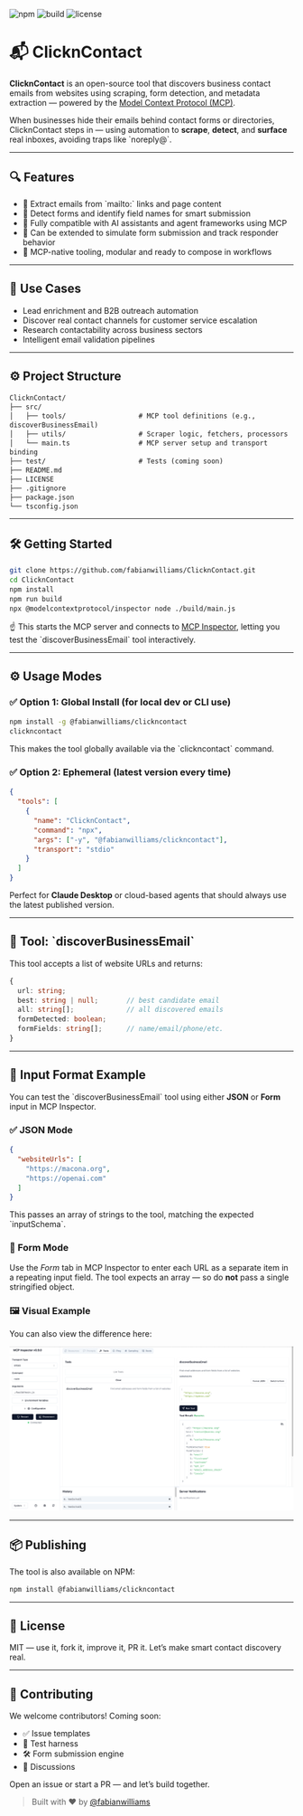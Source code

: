 ![npm](https://img.shields.io/npm/v/@fabianwilliams/clickncontact)
![build](https://img.shields.io/github/actions/workflow/status/fabianwilliams/ClicknContact/ci.yml)
![license](https://img.shields.io/npm/l/@fabianwilliams/clickncontact)

# 📬 ClicknContact

**ClicknContact** is an open-source tool that discovers business contact emails from websites using scraping, form detection, and metadata extraction — powered by the [Model Context Protocol (MCP)](https://modelcontextprotocol.dev).

When businesses hide their emails behind contact forms or directories, ClicknContact steps in — using automation to **scrape**, **detect**, and **surface** real inboxes, avoiding traps like \`noreply@\`.

---

## 🔍 Features

- 🔗 Extract emails from \`mailto:\` links and page content  
- 📄 Detect forms and identify field names for smart submission  
- 🤖 Fully compatible with AI assistants and agent frameworks using MCP  
- 🔁 Can be extended to simulate form submission and track responder behavior  
- 🧩 MCP-native tooling, modular and ready to compose in workflows  

---

## 🚀 Use Cases

- Lead enrichment and B2B outreach automation  
- Discover real contact channels for customer service escalation  
- Research contactability across business sectors  
- Intelligent email validation pipelines  

---

## ⚙️ Project Structure

```
ClicknContact/
├── src/
│   ├── tools/                  # MCP tool definitions (e.g., discoverBusinessEmail)
│   ├── utils/                  # Scraper logic, fetchers, processors
│   └── main.ts                 # MCP server setup and transport binding
├── test/                       # Tests (coming soon)
├── README.md
├── LICENSE
├── .gitignore
├── package.json
└── tsconfig.json
```

---

## 🛠️ Getting Started

```bash
git clone https://github.com/fabianwilliams/ClicknContact.git
cd ClicknContact
npm install
npm run build
npx @modelcontextprotocol/inspector node ./build/main.js
```

☝️ This starts the MCP server and connects to [MCP Inspector](https://modelcontextprotocol.dev/tools/inspector), letting you test the \`discoverBusinessEmail\` tool interactively.

---

## ⚙️ Usage Modes

### ✅ Option 1: Global Install (for local dev or CLI use)

```bash
npm install -g @fabianwilliams/clickncontact
clickncontact
```
This makes the tool globally available via the \`clickncontact\` command.

### ✅ Option 2: Ephemeral (latest version every time)

```json
{
  "tools": [
    {
      "name": "ClicknContact",
      "command": "npx",
      "args": ["-y", "@fabianwilliams/clickncontact"],
      "transport": "stdio"
    }
  ]
}
```

Perfect for **Claude Desktop** or cloud-based agents that should always use the latest published version.

---

## 🧪 Tool: \`discoverBusinessEmail\`

This tool accepts a list of website URLs and returns:

```ts
{
  url: string;
  best: string | null;       // best candidate email
  all: string[];             // all discovered emails
  formDetected: boolean;
  formFields: string[];      // name/email/phone/etc.
}
```

---

## 🧾 Input Format Example

You can test the \`discoverBusinessEmail\` tool using either **JSON** or **Form** input in MCP Inspector.

### ✅ JSON Mode

```json
{
  "websiteUrls": [
    "https://macona.org",
    "https://openai.com"
  ]
}
```

This passes an array of strings to the tool, matching the expected \`inputSchema\`.

### 📝 Form Mode

Use the *Form* tab in MCP Inspector to enter each URL as a separate item in a repeating input field. The tool expects an array — so do **not** pass a single stringified object.

### 🖼 Visual Example

You can also view the difference here:

![Input Formats: JSON vs Form](./assets/mcp-inspector-json-vs-form.png)

---

## 📦 Publishing

The tool is also available on NPM:

```bash
npm install @fabianwilliams/clickncontact
```

---

## 📜 License

MIT — use it, fork it, improve it, PR it. Let’s make smart contact discovery real.

---

## 👥 Contributing

We welcome contributors! Coming soon:

- ✅ Issue templates  
- 🧪 Test harness  
- 🛠 Form submission engine  
- 💬 Discussions  

Open an issue or start a PR — and let’s build together.

> Built with ❤️ by [@fabianwilliams](https://github.com/fabianwilliams)